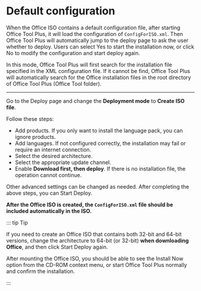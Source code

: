 # Default configuration

When the Office ISO contains a default configuration file, after starting Office Tool Plus, it will load the configuration of `ConfigForISO.xml`. Then Office Tool Plus will automatically jump to the deploy page to ask the user whether to deploy. Users can select Yes to start the installation now, or click No to modify the configuration and start deploy again.

In this mode, Office Tool Plus will first search for the installation file specified in the XML configuration file. If it cannot be find, Office Tool Plus will automatically search for the Office installation files in the root directory of Office Tool Plus (Office Tool folder).

---

Go to the Deploy page and change the **Deployment mode** to **Create ISO file**.

Follow these steps:

- Add products. If you only want to install the language pack, you can ignore products.
- Add languages. If not configured correctly, the installation may fail or require an internet connection.
- Select the desired architecture.
- Select the appropriate update channel.
- Enable **Download first, then deploy**. If there is no installation file, the operation cannot continue.

Other advanced settings can be changed as needed. After completing the above steps, you can Start Deploy.

**After the Office ISO is created, the `ConfigForISO.xml` file should be included automatically in the ISO.**

::: tip Tip

If you need to create an Office ISO that contains both 32-bit and 64-bit versions, change the architecture to 64-bit (or 32-bit) **when downloading Office**, and then click Start Deploy again.

After mounting the Office ISO, you should be able to see the Install Now option from the CD-ROM context menu, or start Office Tool Plus normally and confirm the installation.

:::

